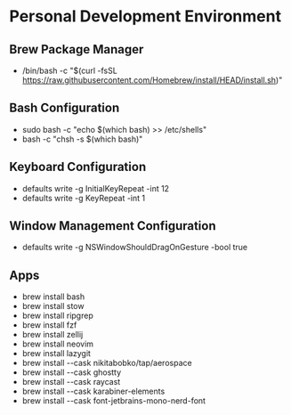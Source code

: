 # Personal Development Environment

## Brew Package Manager

- /bin/bash -c "$(curl -fsSL https://raw.githubusercontent.com/Homebrew/install/HEAD/install.sh)"

## Bash Configuration

- sudo bash -c "echo $(which bash) >> /etc/shells"
- bash -c "chsh -s $(which bash)"

## Keyboard Configuration

- defaults write -g InitialKeyRepeat -int 12
- defaults write -g KeyRepeat -int 1

## Window Management Configuration

- defaults write -g NSWindowShouldDragOnGesture -bool true

## Apps

- brew install bash
- brew install stow
- brew install ripgrep
- brew install fzf
- brew install zellij
- brew install neovim
- brew install lazygit
- brew install --cask nikitabobko/tap/aerospace
- brew install --cask ghostty
- brew install --cask raycast
- brew install --cask karabiner-elements
- brew install --cask font-jetbrains-mono-nerd-font
